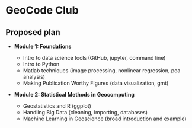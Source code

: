 # GeoCode Club


## Proposed plan
* **Module 1: Foundations**
  *	Intro to data science tools (GitHub, jupyter, command line)
  *	Intro to Python
  *	Matlab techniques (image processing, nonlinear regression, pca analysis)
  *	Making Publication Worthy Figures (data visualization, gmt)

* **Module 2: Statistical Methods in Geocomputing**
  *	Geostatistics and R (ggplot)
  *	Handling Big Data (cleaning, importing, databases)
  *	Machine Learning in Geoscience (broad introduction and example)

